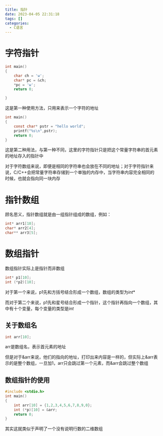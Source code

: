 ```yaml
---
title: 指针
date: 2023-04-05 22:31:18
tags: []
categories:
  - C语言
---
```


# 字符指针

```c
int main()
{
	char ch = 'w';
	char* pc = &ch;
	*pc = 'w';
	return 0;

}
```

这是第一种使用方法，只用来表示一个字符的地址

```c
int main()
{
	const char* pstr = "hello world";
    printf("%s\n",pstr);
	return 0;
}
```

这是第二种用法，与第一种不同，这里的字符指针只是把这个常量字符串的首元素的地址存入的指针中

对于字符数组来说，即便是相同的字符串也会放在不同的地址；对于字符指针来说，C/C++会把常量字符串存储到一个单独的内存中，当字符串内容完全相同的时候，也就会指向同一块内存

# 指针数组

顾名思义，指针数组就是由一组指针组成的数组，例如：

```c
int* arr1[10];
char* arr2[4];
char** arr3[5];
```

# 数组指针

数组指针实际上是指针而非数组

```c
int* p1[10];
int (*p2)[10];
```

对于第一个来说，p1先和方括号结合形成一个数组，数组的类型为$int*$

而对于第二个来说，p1先和星号结合形成一个指针，这个指针再指向一个数组，其中有十个变量，每个变量的类型是$int$

 

## 关于数组名

```c
int arr[10];
```

arr是数组名，表示首元素的地址

但是对于&arr来说，他们的指向的地址，打印出来内容是一样的，但实际上&arr表示的是整个数组，一旦加1，arr只会跳过第一个元素，而&arr会跳过整个数组

## 数组指针的使用

```c
#include <stdio.h>
int main()
{
    int arr[10] = {1,2,3,4,5,6,7,8,9,0};
    int (*p)[10] = &arr;
    return 0;
}
```

其实这就类似于声明了一个没有说明行数的二维数组
